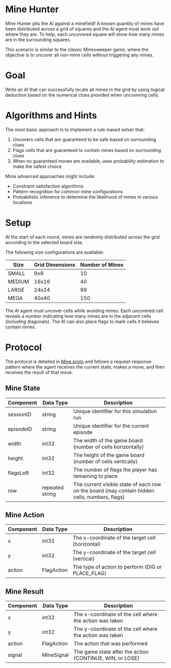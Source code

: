 # Mine Hunter

Mine Hunter pits the AI against a minefield! A known quantity of mines have been distributed across
a grid of squares and the AI agent must work out where they are. To help, each uncovered square will
show how many mines are in the surrounding squares.

This scenario is similar to the classic Minesweeper game, where the objective is to uncover all
non-mine cells without triggering any mines.

# Goal

Write an AI that can successfully locate all mines in the grid by using logical deduction based on
the numerical clues provided when uncovering cells.

# Algorithms and Hints

The most basic approach is to implement a rule-based solver that:

1. Uncovers cells that are guaranteed to be safe based on surrounding clues
2. Flags cells that are guaranteed to contain mines based on surrounding clues
3. When no guaranteed moves are available, uses probability estimation to make the safest choice

More advanced approaches might include:

- Constraint satisfaction algorithms
- Pattern recognition for common mine configurations
- Probabilistic inference to determine the likelihood of mines in various locations

# Setup

At the start of each round, mines are randomly distributed across the grid according to the selected
board size.

The following size configurations are available:

| Size   | Grid Dimensions | Number of Mines |
|--------|-----------------|-----------------|
| SMALL  | 9x9             | 10              |
| MEDIUM | 16x16           | 40              |
| LARGE  | 24x24           | 99              |
| MEGA   | 40x40           | 150             |

The AI agent must uncover cells while avoiding mines. Each uncovered cell reveals a number
indicating how many mines are in the adjacent cells (including diagonals). The AI can also place
flags to mark cells it believes contain mines.

# Protocol

The protocol is detailed
in [Mine.proto](https://github.com/graham-evans/AISandbox-Server/blob/main/src/main/proto/Mine.proto)
and follows a request-response pattern where the agent receives the current state, makes a move, and
then receives the result of that move.

## Mine State

| Component | Data Type       | Description                                                                                   |
|-----------|-----------------|-----------------------------------------------------------------------------------------------|
| sessionID | string          | Unique identifier for this simulation run                                                     |
| episodeID | string          | Unique identifier for the current episode                                                     |
| width     | int32           | The width of the game board (number of cells horizontally)                                    |
| height    | int32           | The height of the game board (number of cells vertically)                                     |
| flagsLeft | int32           | The number of flags the player has remaining to place                                         |
| row       | repeated string | The current visible state of each row on the board (may contain hidden cells, numbers, flags) |

## Mine Action

| Component | Data Type  | Description                                       |
|-----------|------------|---------------------------------------------------|
| x         | int32      | The x-coordinate of the target cell (horizontal)  |
| y         | int32      | The y-coordinate of the target cell (vertical)    |
| action    | FlagAction | The type of action to perform (DIG or PLACE_FLAG) |

## Mine Result

| Component | Data Type  | Description                                              |
|-----------|------------|----------------------------------------------------------|
| x         | int32      | The x-coordinate of the cell where the action was taken  |
| y         | int32      | The y-coordinate of the cell where the action was taken  |
| action    | FlagAction | The action that was performed                            |
| signal    | MineSignal | The game state after the action (CONTINUE, WIN, or LOSE) |